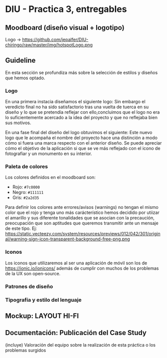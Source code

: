 # DIU - Practica 3, entregables

## Moodboard (diseño visual + logotipo)   
Logo -> https://github.com/jepalfer/DIU-chiringo/raw/master/img/hotspotLogo.png

## Guideline
En esta sección se profundiza más sobre la selección de estilos y diseños que hemos optado.

### Logo 
En una primera instacia diseñamos el siguiente logo:
 <Introducir logo antiguo>
Sin embargo el veredicto final no ha sido satisfactorio tras una vuelta de tuerca en su diseño y lo que se pretendía reflejar con ello,concluimos que el logo no era lo suficientemente acercado a la idea del proyecto y que no reflejaba bien sus motivos.
 
En una fase final del diseño del logo obtuvimos el siguiente:
 <Introducir logo nuevo>
Este nuevo logo que le acompaña el nombre del proyecto hace una distinción a modo cómo si fuera una marca respecto con el anterior diseño. Se puede apreciar cómo el objetivo de la aplicación si que se ve más reflejado con el icono de fotografiar y un monumento en su interior.
  
### Paleta de colores
Los colores definidos en el moodboard son:
  - Rojo: `#7c0000` 
  - Negro: `#111111`
  - Gris: `#2a2d35`

 Para definir los colores ante errores/avisos (warnings) no tengan el mismo color que el rojo y tenga uno más carácterístico hemos decidido por utiizar el amarillo y sus diferente tonalidades que se asocian con la precaución, preocupación que son aptitudes que queremos transmitir ante un mensaje de este tipo.
  Ej: https://static.vecteezy.com/system/resources/previews/012/042/301/original/warning-sign-icon-transparent-background-free-png.png
  
 ### Iconos
 Los iconos que utilizaremos al ser una aplicación de móvil son los de https://ionic.io/ionicons/ además de cumplir con muchos de los problemas de la UX son open-source.
 
 ### Patrones de diseño
  
 ### Tipografía y estilo del lenguaje
  

## Mockup: LAYOUT HI-FI


## Documentación: Publicación del Case Study


(incluye) Valoración del equipo sobre la realización de esta práctica o los problemas surgidos
 
